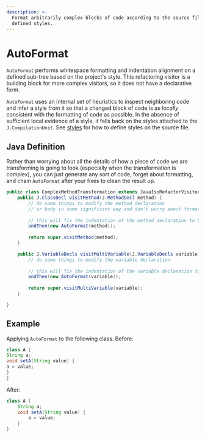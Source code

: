 ```yaml
---
description: >-
  Format arbitrarily complex blocks of code according to the source files
  defined styles.
---
```


# AutoFormat

`AutoFormat` performs whitespace formatting and indentation alignment on a defined sub-tree based on the project's style. This refactoring visitor is a building block for more complex visitors, so it does not have a declarative form.

`AutoFormat` uses an internal set of heuristics to inspect neighboring code and infer a style from it so that a changed block of code is as _locally_ consistent with the formatting of code as possible. In the absence of sufficient local evidence of a style, it falls back on the styles attached to the `J.CompilationUnit`. See [styles](../parsing-java-code.md#styles) for how to define styles on the source file.

## Java Definition

Rather than worrying about all the details of how a piece of code we are transforming is going to look \(especially when the transformation is complex\), you can just generate any sort of code, forget about formatting, and chain `AutoFormat` after your fixes to clean the result up.

```java
public class ComplexMethodTransformation extends JavaIsoRefactorVisitor {
    public J.ClassDecl visitMethod(J.MethodDecl method) {
        // do some things to modify the method declaration
        // or body in some significant way and don't worry about formatting...
        
        // this will fix the indentation of the method declaration to be consistent with its surroundings
        andThen(new AutoFormat(method));
        
        return super.visitMethod(method);
    }

    public J.VariableDecls visitMultiVariable(J.VariableDecls variable) {
        // do some things to modify the variable declaration
    
        // this will fix the indentation of the variable declaration to be consistent with its surroundings
        andThen(new AutoFormat(variable));
    
        return super.visitMultiVariable(variable);
    }

}
```

## Example

Applying `AutoFormat` to the following class. Before:

```java
class A {
String a;
void setA(String value) {
a = value;
}
}
```

After:

```java
class A {
    String a;
    void setA(String value) {
        a = value;
    }
}
```

